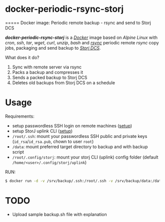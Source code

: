 # docker-periodic-rsync-storj
=====
Docker image: Periodic remote backup - rsync and send to Storj DCS

***docker-periodic-rsync-storj*** is a [*Docker*](http://www.docker.com/) image based on *Alpine Linux* with *cron*, *ssh*, *tar*, *wget*, *curl*, *unzip*, *bash* and [*rsync*](http://en.wikipedia.org/wiki/Rsync) periodic remote *rsync* copy jobs, packaging and send backup to [*Storj DCS*](https://www.storj.io/).

What does it do?
1. Sync with remote server via rsync
2. Packs a backup and compresses it
3. Sends a packed backup to Storj DCS
4. Deletes old backups from Storj DCS on a schedule

Usage
=====

Requirements:

- setup passwordless SSH login on remote machines ([setup](http://www.tecmint.com/ssh-passwordless-login-using-ssh-keygen-in-5-easy-steps/))
- setup StorJ uplink CLI ([setup](https://docs.storj.io/dcs/getting-started/quickstart-uplink-cli/))
- `/root/.ssh`: mount your passwordless SSH public and private keys (`id_rsa`/`id_rsa.pub`, chown to user `root`)
- `/data`: mount preferred target directory to backup and with backup script
- `/root/.config/storj`: mount your storj CLI (uplink) config folder (default `/home/<user>/.config/storj/uplink`)

RUN:
```bash
$ docker run -d -v /srv/backup/.ssh:/root/.ssh -v /srv/backup/data:/data -v /srv/backup/storj:/root/.config/storj --name backup matt08/docker-periodic-rsync-storj
```

TODO
=====
* Upload sample backup.sh file with explanation
